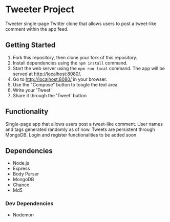 # Tweeter Project

Tweeter single-page Twitter clone that allows users to post a tweet-like comment within the app feed.

## Getting Started

1. Fork this repository, then clone your fork of this repository.
2. Install dependencies using the `npm install` command.
3. Start the web server using the `npm run local` command. The app will be served at <http://localhost:8080/>.
4. Go to <http://localhost:8080/> in your browser.
5. Use the "Compose" button to toogle the text area
6. Write your 'Tweet'
7. Share it through the 'Tweet' button

## Functionality

Single-page app that allows users post a tweet-like comment. User names and tags generated randomly as of now. Tweets are persistent through MongoDB. Login and register functionalities to be added soon.

## Dependencies

- Node.js
- Express
- Body Parser
- MongoDB
- Chance
- Md5

### Dev Dependencies

- Nodemon
